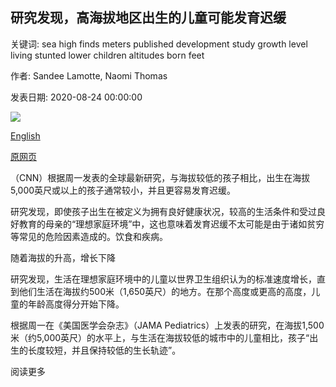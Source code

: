 ## 研究发现，高海拔地区出生的儿童可能发育迟缓

关键词: sea high finds meters published development study growth level living stunted lower children altitudes born feet

作者: Sandee Lamotte, Naomi Thomas

发表日期: 2020-08-24 00:00:00

![](https://cdn.cnn.com/cnnnext/dam/assets/170213143756-ski-resorts-fly-into-aspen3-jordan-curet-super-tease.jpg)

[English](Children%20born%20at%20high%20altitudes%20may%20be%20stunted%20in%20growth%20and%20development%2C%20study%20finds.md)

[原网页](https://edition.cnn.com/2020/08/24/health/children-development-high-altitudes-study-wellness/index.html)

（CNN）根据周一发表的全球最新研究，与海拔较低的孩子相比，出生在海拔5,000英尺或以上的孩子通常较小，并且更容易发育迟缓。

研究发现，即使孩子出生在被定义为拥有良好健康状况，较高的生活条件和受过良好教育的母亲的“理想家庭环境”中，这也意味着发育迟缓不太可能是由于诸如贫穷等常见的危险因素造成的。饮食和疾病。

随着海拔的升高，增长下降

研究发现，生活在理想家庭环境中的儿童以世界卫生组织认为的标准速度增长，直到他们生活在海拔约500米（1,650英尺）的地方。在那个高度或更高的高度，儿童的年龄高度得分开始下降。

根据周一在《美国医学会杂志》（JAMA Pediatrics）上发表的研究，在海拔1,500米（约5,000英尺）的水平上，与生活在海拔较低的城市中的儿童相比，孩子“出生的长度较短，并且保持较低的生长轨迹”。

阅读更多